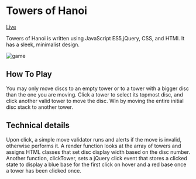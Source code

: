# Towers of Hanoi

[Live][link]

[link]: https://stclairdaniel.github.io/jquery-hanoi/

Towers of Hanoi is written using JavaScript ES5,jQuery, CSS, and HTMl. It has a sleek, minimalist design.

![game](http://i.imgur.com/eYK62Yd.png)

## How To Play

You may only move discs to an empty tower or to a tower with a bigger disc than the one you are moving. Click a tower to select its topmost disc, and click another valid tower to move the disc. Win by moving the entire initial disc stack to another tower.

## Technical details

Upon click, a simple move validator runs and alerts if the move is invalid, otherwise performs it. A render function looks at the array of towers and assigns HTML classes that set disc display width based on the disc number. Another function, clickTower, sets a jQuery click event that stores a clicked state to display a blue base for the first click on hover and a red base once a tower has been clicked once.
